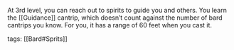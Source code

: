 At 3rd level, you can reach out to spirits to guide you and others. You learn the [[Guidance]] cantrip, which doesn’t count against the number of bard cantrips you know. For you, it has a range of 60 feet when you cast it.

tags: [[Bard#Sprits]]